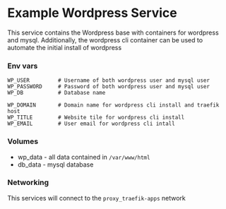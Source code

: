 # Example Wordpress Service
This service contains the Wordpress base with containers for wordpress and mysql. Additionally, the wordpress cli container can be used to automate the initial install of wordpress

### Env vars
```
WP_USER         # Username of both wordpress user and mysql user
WP_PASSWORD     # Password of both wordpress user and mysql user
WP_DB           # Database name

WP_DOMAIN       # Domain name for wordpress cli install and traefik host
WP_TITLE        # Website tile for wordpress cli install
WP_EMAIL        # User email for wordpress cli intall
```

### Volumes
* wp_data - all data contained in `/var/www/html`
* db_data - mysql database

### Networking
This services will connect to the `proxy_traefik-apps` network
